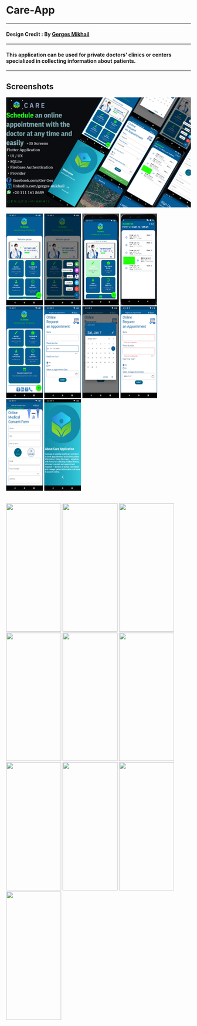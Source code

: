 # Care-App
-------------
#### Design Credit : By  [Gerges Mikhail](https://www.linkedin.com/in/gerges-mikhail-8578661ba/)
-------------
#### This application can be used for private doctors' clinics or centers specialized in collecting information about patients.
-------------  
## Screenshots 
<img src="assets/Cover.png" width="600" height="300" />
<p float="left">
<img src="assets/1.png" width="100" height="250" />
<img src="assets/2.png" width="100" height="250" />
<img src="assets/3.png" width="100" height="250" />
<img src="assets/4.png" width="100" height="250" />
<img src="assets/5.png" width="100" height="250" />
<img src="assets/6.png" width="100" height="250" />
<img src="assets/7.png" width="100" height="250" />
<img src="assets/8.png" width="100" height="250" />
<img src="assets/9.png" width="100" height="250" />
<img src="assets/10.png" width="100" height="250" />
</p>

<br>
<img src="assets/Screenshot_20230130-194343.jpg" width="150" height="350" />
<img src="assets/Screenshot_20230130-194404.jpg" width="150" height="350" />
<img src="assets/Screenshot_20230130-194417.jpg" width="150" height="350" />
<img src="assets/Screenshot_20230130-194508.jpg" width="150" height="350" />
<img src="assets/Screenshot_20230130-194516.jpg" width="150" height="350" />
<img src="assets/Screenshot_20230130-194528.jpg" width="150" height="350" />
<img src="assets/Screenshot_20230130-194325.jpg" width="150" height="350" />
<img src="assets/Screenshot_20230130-194329.jpg" width="150" height="350" />
<img src="assets/Screenshot_20230130-194343.jpg" width="150" height="350" />
<img src="assets/Screenshot_20230130-194404.jpg" width="150" height="350" />
</br>
